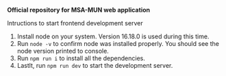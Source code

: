 **Official repository for MSA-MUN web application**

Intructions to start frontend development server
1. Install node on your system. Version 16.18.0 is used during this time. 
2. Run `node -v` to confirm node was installed properly. You should see the node version printed to console.
3. Run `npm run i` to install all the dependencies.
4. Lastlt, run `npm run dev` to start the development server.
